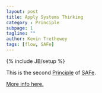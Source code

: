 ```yaml
---
layout: post
title: Apply Systems Thinking
category : Principle
subpage: 1
tagline: ""
author: Kevin Trethewey
tags: [flow, SAFe]
---
```

{% include JB/setup %}

This is the second [Principle](/principles.html) of [SAFe](/archetype/SAFe/).

[More info here.](http://scaledagileframework.com/apply-systems-thinking/)



